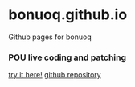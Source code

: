 # bonuoq.github.io
Github pages for bonuoq

### POU live coding and patching
[try it here!](bonuoq.github.io/pou)
[github repository](github.com/bonuoq/pou)
